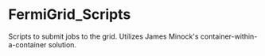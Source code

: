 # FermiGrid_Scripts

Scripts to submit jobs to the grid. Utilizes James Minock's container-within-a-container solution.
